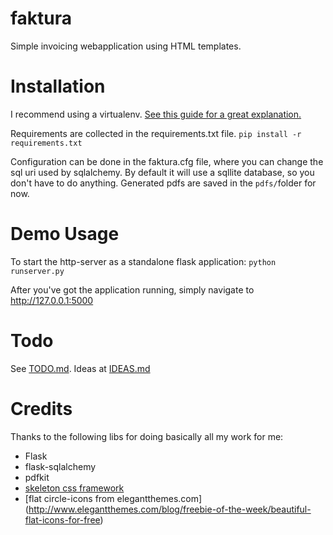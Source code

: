 # faktura
Simple invoicing webapplication using HTML templates.

# Installation
I recommend using a virtualenv. [See this guide for a great explanation.](http://docs.python-guide.org/en/latest/dev/virtualenvs/)

Requirements are collected in the requirements.txt file.
` pip install -r requirements.txt `

Configuration can be done in the faktura.cfg file, where you can change the sql uri used by sqlalchemy. By default it will use a sqllite database, so you don't have to do anything. Generated pdfs are saved in the `pdfs/`folder for now.

# Demo Usage
To start the http-server as a standalone flask application:
`python runserver.py`

After you've got the application running, simply navigate to http://127.0.0.1:5000



# Todo
See [TODO.md](TODO.md). Ideas at [IDEAS.md](IDEAS.md)

# Credits
Thanks to the following libs for doing basically all my work for me:
* Flask
* flask-sqlalchemy
* pdfkit
* [skeleton css framework](http://getskeleton.com)
* [flat circle-icons from elegantthemes.com] (http://www.elegantthemes.com/blog/freebie-of-the-week/beautiful-flat-icons-for-free)
